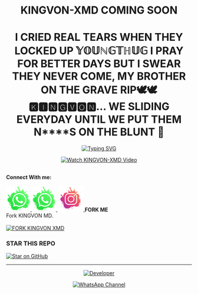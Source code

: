 <h1 align="center">KINGVON-XMD COMING SOON</h1>

<h1 align="center">I CRIED REAL TEARS WHEN THEY LOCKED UP 𝕐𝕆𝕌ℕ𝔾𝕋ℍ𝕌𝔾 I PRAY FOR BETTER DAYS BUT I SWEAR THEY NEVER COME, MY BROTHER ON THE GRAVE RIP🕊️🕊️ 🅺🅸🅽🅶🆅🅾🅽... WE SLIDING EVERYDAY UNTIL WE PUT THEM N****S ON THE BLUNT 🔫</h1>

<p align="center">
  <a href="https://files.catbox.moe/mzhbx7.mp4" target="_blank">
    <img src="https://readme-Typing-svg.demolab.com?font=Black+Ops+One&size=50&pause=1000&color=1BAFBAFF&center=true&width=910&height=100&lines=KINGVON+MD+BOT+BEST+WA+BOT;CREATED+BY+KINGVON+TECH;BOT+DATE+??.04.2025" alt="Typing SVG" />
  </a>
</p>

<p align="center">
  <a href="https://files.catbox.moe/mzhbx7.mp4" target="_blank">
    <img src="https://files.catbox.moe/mtvyj5.jpg" alt="Watch KINGVON-XMD Video" width="800" />
  </a>
</p>

##



<p> <b>Connect With me:</b></p>
<p>
<a href="https://wa.me/254720326316"> <img src="https://raw.githubusercontent.com/shizothetechie/database/main/icon/WhatsApp.png" width="13%"> </a>
  <a href="https://whatsapp.com/channel/0029Vb5tbcZEKyZEHbicrV1y"> <img src="https://raw.githubusercontent.com/shizothetechie/database/main/icon/WhatsApp.png" width="13%"> </a>
    <a href="https://www.instagram.com/silver._.tosh?igsh=MXJ1YjYxeGQ4ZXB6bA=="> <img src="https://raw.githubusercontent.com/shizothetechie/database/main/icon/Instagram2.png" width="14%"> </a>
    
  
<td align="center">
      <b>FORK ME</b><br>
      Fork KINGVON MD.
      <br><br>
      <a href="https://github.com/SilverTosh/KINGVON-XMD/fork">
        <img src="https://img.shields.io/badge/FORK ME🇰🇪-green" alt="FORK KINGVON XMD" width="200">
      </a>
    </td>
    
### STAR THIS REPO
[![Star on GitHub](https://img.shields.io/badge/⭐🇰🇪%20Star%20on%20GitHub-red?style=for-the-badge)](https://github.com/SilverTosh/KINGVON-XMD)

***

<p align="center">
  <a href="https://github.com/SilverTosh"><img title="Developer" src="https://img.shields.io/badge/Author-KINGVON%20+254720326316-green.svg?style=for-the-badge&logo=github" /></a>
</p>

<div align="center">
  
[![WhatsApp Channel](https://img.shields.io/badge/Join-WhatsApp%20Channel-25D366?style=for-the-badge&logo=whatsapp)](https://whatsapp.com/channel/0029Vb5tbcZEKyZEHbicrV1y)
</div>


